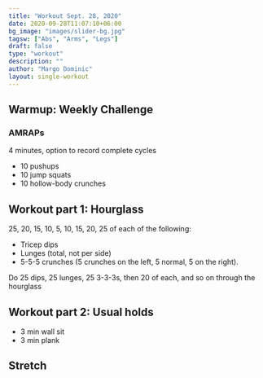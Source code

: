 ```yaml
---
title: "Workout Sept. 28, 2020"
date: 2020-09-28T11:07:10+06:00
bg_image: "images/slider-bg.jpg"
tagsw: ["Abs", "Arms", "Legs"]
draft: false
type: "workout"
description: ""
author: "Margo Dominic"
layout: single-workout
---
```


## Warmup: Weekly Challenge

### AMRAPs

4 minutes, option to record complete cycles

- 10 pushups
- 10 jump squats
- 10 hollow-body crunches

## Workout part 1: Hourglass

25, 20, 15, 10, 5, 10, 15, 20, 25 of each of the following:

- Tricep dips
- Lunges (total, not per side)
- 5-5-5 crunches (5 crunches on the left, 5 normal, 5 on the right).

Do 25 dips, 25 lunges, 25 3-3-3s, then 20 of each, and so on through the hourglass

## Workout part 2: Usual holds

- 3 min wall sit
- 3 min plank

## Stretch
